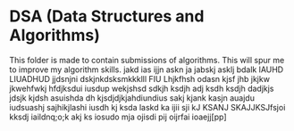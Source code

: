 # DSA (Data Structures and Algorithms)

This folder is made to contain submissions of algorithms.
This will spur me to improve my algorithm skills.
jakd ias ijjn
askn ja jabskj asklj bdalk lAUHD LIUADHUD
jjdsnjni dskjnkdsksmkkklll
FIU Lhjkfhsh odasn
kjsf jhb
jkjkw jkwehfwkj
hfdjksdui iusdup
wekjshsd sdkjh ksdjh
adj ksdh ksdjh
dadjkjs jdsjk kjdsh
asuishda dh kjsdjdjkjahdiundius
sakj kjank kasjn
auajdu iudsuashj
sajhikjlashi iusdh
kj ksda laskd
ka ijii sji 
kJ KSANJ SKAJJKSJfsjoi
kksdj iaildnq;o;k
akj ks iosudo
mja ojisdi pij
oijrfai ioaejj[pp]